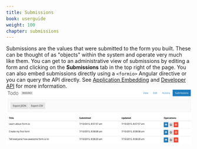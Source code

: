 ```yaml
---
title: Submissions
book: userguide
weight: 100
chapter: submissions
---
```

Submissions are the values that were submitted to the form you built. These can be thought of as "objects" within the system and operate very much like them. You can get to an administrative view of submissions by editing a form and clicking on the **Submissions** tab in the top right of the page. You can also embed submissions directly using a `<formio>` Angular directive or you can query the API directly. See [Application Embedding](/api/#angular) and [Developer API](/api) for more information.
![](/assets/img/view-submissions.png)

